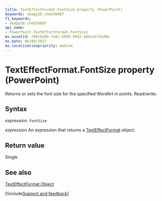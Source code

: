 ```yaml
---
title: TextEffectFormat.FontSize property (PowerPoint)
keywords: vbapp10.chm556007
f1_keywords:
- vbapp10.chm556007
api_name:
- PowerPoint.TextEffectFormat.FontSize
ms.assetid: 296c6a9b-7e8c-b9d5-99d2-e84ce5f41d0a
ms.date: 06/08/2017
ms.localizationpriority: medium
---
```



# TextEffectFormat.FontSize property (PowerPoint)

Returns or sets the font size for the specified WordArt in points. Read/write.


## Syntax

_expression_. `FontSize`

 _expression_ An expression that returns a [TextEffectFormat](PowerPoint.TextEffectFormat.md) object.


## Return value

Single


## See also


[TextEffectFormat Object](PowerPoint.TextEffectFormat.md)

[!include[Support and feedback](~/includes/feedback-boilerplate.md)]